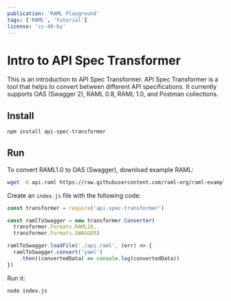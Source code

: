 ```yaml
---
publication: 'RAML Playground'
tags: ['RAML', 'tutorial']
license: 'cc-40-by'
---
```


# Intro to API Spec Transformer

This is an introduction to API Spec Transformer. API Spec Transformer is a tool that helps to convert between different API specifications. It currently supports OAS (Swagger 2), RAML 0.8, RAML 1.0, and Postman collections.

## Install

```sh
npm install api-spec-transformer
```

## Run

To convert RAML1.0 to OAS (Swagger), download example RAML:

```sh
wget -O api.raml https://raw.githubusercontent.com/raml-org/raml-examples/master/helloworld/helloworld.raml
```

Create an `index.js` file with the following code:

```js
const transformer = require('api-spec-transformer')

const ramlToSwagger = new transformer.Converter(
  transformer.Formats.RAML10,
  transformer.Formats.SWAGGER)

ramlToSwagger.loadFile('./api.raml', (err) => {
  ramlToSwagger.convert('yaml')
    .then((convertedData) => console.log(convertedData))
})
```

Run it:

```sh
node index.js
```